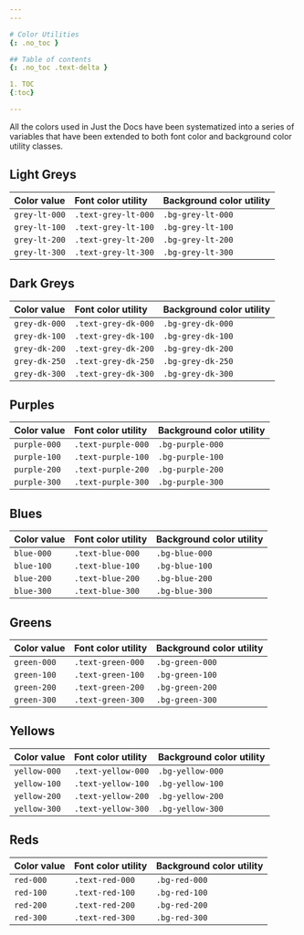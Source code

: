```yaml
---
---

# Color Utilities
{: .no_toc }

## Table of contents
{: .no_toc .text-delta }

1. TOC
{:toc}

---
```


All the colors used in Just the Docs have been systematized into a series of variables that have been extended to both font color and background color utility classes.

## Light Greys

| Color value                                                                               | Font color utility  | Background color utility |
| :---------------------------------------------------------------------------------------- | :------------------ | :----------------------- |
| <span class="d-inline-block p-2 mr-1 v-align-middle bg-grey-lt-000"></span> `grey-lt-000` | `.text-grey-lt-000` | `.bg-grey-lt-000`        |
| <span class="d-inline-block p-2 mr-1 v-align-middle bg-grey-lt-100"></span> `grey-lt-100` | `.text-grey-lt-100` | `.bg-grey-lt-100`        |
| <span class="d-inline-block p-2 mr-1 v-align-middle bg-grey-lt-200"></span> `grey-lt-200` | `.text-grey-lt-200` | `.bg-grey-lt-200`        |
| <span class="d-inline-block p-2 mr-1 v-align-middle bg-grey-lt-300"></span> `grey-lt-300` | `.text-grey-lt-300` | `.bg-grey-lt-300`        |

## Dark Greys

| Color value                                                                               | Font color utility  | Background color utility |
| :---------------------------------------------------------------------------------------- | :------------------ | :----------------------- |
| <span class="d-inline-block p-2 mr-1 v-align-middle bg-grey-dk-000"></span> `grey-dk-000` | `.text-grey-dk-000` | `.bg-grey-dk-000`        |
| <span class="d-inline-block p-2 mr-1 v-align-middle bg-grey-dk-100"></span> `grey-dk-100` | `.text-grey-dk-100` | `.bg-grey-dk-100`        |
| <span class="d-inline-block p-2 mr-1 v-align-middle bg-grey-dk-200"></span> `grey-dk-200` | `.text-grey-dk-200` | `.bg-grey-dk-200`        |
| <span class="d-inline-block p-2 mr-1 v-align-middle bg-grey-dk-250"></span> `grey-dk-250` | `.text-grey-dk-250` | `.bg-grey-dk-250`        |
| <span class="d-inline-block p-2 mr-1 v-align-middle bg-grey-dk-300"></span> `grey-dk-300` | `.text-grey-dk-300` | `.bg-grey-dk-300`        |

## Purples

| Color value                                                                             | Font color utility | Background color utility |
| :-------------------------------------------------------------------------------------- | :----------------- | :----------------------- |
| <span class="d-inline-block p-2 mr-1 v-align-middle bg-purple-000"></span> `purple-000` | `.text-purple-000` | `.bg-purple-000`         |
| <span class="d-inline-block p-2 mr-1 v-align-middle bg-purple-100"></span> `purple-100` | `.text-purple-100` | `.bg-purple-100`         |
| <span class="d-inline-block p-2 mr-1 v-align-middle bg-purple-200"></span> `purple-200` | `.text-purple-200` | `.bg-purple-200`         |
| <span class="d-inline-block p-2 mr-1 v-align-middle bg-purple-300"></span> `purple-300` | `.text-purple-300` | `.bg-purple-300`         |

## Blues

| Color value                                                                         | Font color utility | Background color utility |
| :---------------------------------------------------------------------------------- | :----------------- | :----------------------- |
| <span class="d-inline-block p-2 mr-1 v-align-middle bg-blue-000"></span> `blue-000` | `.text-blue-000`   | `.bg-blue-000`           |
| <span class="d-inline-block p-2 mr-1 v-align-middle bg-blue-100"></span> `blue-100` | `.text-blue-100`   | `.bg-blue-100`           |
| <span class="d-inline-block p-2 mr-1 v-align-middle bg-blue-200"></span> `blue-200` | `.text-blue-200`   | `.bg-blue-200`           |
| <span class="d-inline-block p-2 mr-1 v-align-middle bg-blue-300"></span> `blue-300` | `.text-blue-300`   | `.bg-blue-300`           |

## Greens

| Color value                                                                           | Font color utility | Background color utility |
| :------------------------------------------------------------------------------------ | :----------------- | :----------------------- |
| <span class="d-inline-block p-2 mr-1 v-align-middle bg-green-000"></span> `green-000` | `.text-green-000`  | `.bg-green-000`          |
| <span class="d-inline-block p-2 mr-1 v-align-middle bg-green-100"></span> `green-100` | `.text-green-100`  | `.bg-green-100`          |
| <span class="d-inline-block p-2 mr-1 v-align-middle bg-green-200"></span> `green-200` | `.text-green-200`  | `.bg-green-200`          |
| <span class="d-inline-block p-2 mr-1 v-align-middle bg-green-300"></span> `green-300` | `.text-green-300`  | `.bg-green-300`          |

## Yellows

| Color value                                                                             | Font color utility | Background color utility |
| :-------------------------------------------------------------------------------------- | :----------------- | :----------------------- |
| <span class="d-inline-block p-2 mr-1 v-align-middle bg-yellow-000"></span> `yellow-000` | `.text-yellow-000` | `.bg-yellow-000`         |
| <span class="d-inline-block p-2 mr-1 v-align-middle bg-yellow-100"></span> `yellow-100` | `.text-yellow-100` | `.bg-yellow-100`         |
| <span class="d-inline-block p-2 mr-1 v-align-middle bg-yellow-200"></span> `yellow-200` | `.text-yellow-200` | `.bg-yellow-200`         |
| <span class="d-inline-block p-2 mr-1 v-align-middle bg-yellow-300"></span> `yellow-300` | `.text-yellow-300` | `.bg-yellow-300`         |

## Reds

| Color value                                                                       | Font color utility | Background color utility |
| :-------------------------------------------------------------------------------- | :----------------- | :----------------------- |
| <span class="d-inline-block p-2 mr-1 v-align-middle bg-red-000"></span> `red-000` | `.text-red-000`    | `.bg-red-000`            |
| <span class="d-inline-block p-2 mr-1 v-align-middle bg-red-100"></span> `red-100` | `.text-red-100`    | `.bg-red-100`            |
| <span class="d-inline-block p-2 mr-1 v-align-middle bg-red-200"></span> `red-200` | `.text-red-200`    | `.bg-red-200`            |
| <span class="d-inline-block p-2 mr-1 v-align-middle bg-red-300"></span> `red-300` | `.text-red-300`    | `.bg-red-300`            |
